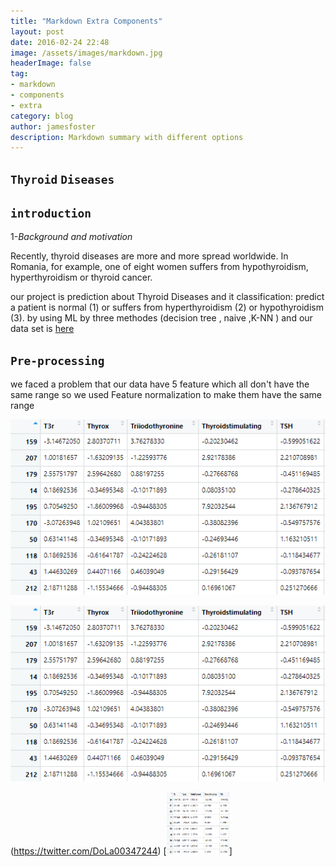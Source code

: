 ```yaml
---
title: "Markdown Extra Components"
layout: post
date: 2016-02-24 22:48
image: /assets/images/markdown.jpg
headerImage: false
tag:
- markdown
- components
- extra
category: blog
author: jamesfoster
description: Markdown summary with different options
---
```


##  **``Thyroid``** **``Diseases``** 

## ``introduction`` 

1-*Background* *and* *motivation*

Recently, thyroid diseases are more and more spread
worldwide. In Romania, for example, one of eight women
suffers from hypothyroidism, hyperthyroidism or thyroid
cancer.

our project is prediction  about  Thyroid Diseases and it classification: predict 
a patient is normal (1) or
suffers from hyperthyroidism (2) or hypothyroidism (3).
by using ML by three methodes (decision tree , naive ,K-NN ) and our data set is  [here ](https://sci2s.ugr.es/keel/dataset/data/classification/newthyroid.zip) 

 ## **``Pre-processing``**
we faced a problem 
 that our data have 5 feature which all don't have the same range so  we used Feature normalization to make them have the same range 
  
  ![data before normalization ](readme/after.PNG) 

![data after normalization ](after.PNG)


(https://twitter.com/DoLa00347244)  [<img src="after.png" width="100" height="100" />]




